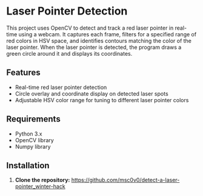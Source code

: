 # Laser Pointer Detection

This project uses OpenCV to detect and track a red laser pointer in real-time using a webcam. It captures each frame, filters for a specified range of red colors in HSV space, and identifies contours matching the color of the laser pointer. When the laser pointer is detected, the program draws a green circle around it and displays its coordinates.

## Features
- Real-time red laser pointer detection
- Circle overlay and coordinate display on detected laser spots
- Adjustable HSV color range for tuning to different laser pointer colors

## Requirements
- Python 3.x
- OpenCV library
- Numpy library

## Installation

1. **Clone the repository:**
   https://github.com/msc0v0/detect-a-laser-pointer_winter-hack
   
   
